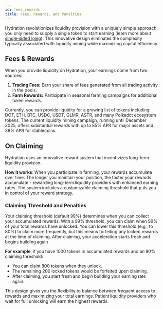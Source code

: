 ```yaml
---
id: fees_rewards
title: Fees, Rewards, and Penalties
---
```


Hydration revolutionizes liquidity provision with a uniquely simple approach: you only need to supply a single token to start earning (learn more about [single-sided lping](docs/02_products/01_trading/03_liquidity/01_single_sided_lp.md)). This innovative design eliminates the complexity typically associated with liquidity mining while maximizing capital efficiency.

## Fees & Rewards
When you provide liquidity on Hydration, your earnings come from two sources:
1. **Trading Fees:** Earn your share of fees generated from all trading activity in the pools.
2. **Farm Rewards:** Participate in seasonal farming campaigns for additional token rewards.

Currently, you can provide liquidity for a growing list of tokens including DOT, ETH, BTC, USDC, USDT, GLMR, ASTR, and many Polkadot ecosystem tokens. The current liquidity mining campaign, running until December 2025, offers substantial rewards with up to 85% APR for major assets and 38% APR for stablecoins.

## On Claiming
Hydration uses an innovative reward system that incentivizes long-term liquidity provision. 

**How it works**:
When you participate in farming, your rewards accumulate over time. The longer you maintain your position, the faster your rewards accumulate - rewarding long-term liquidity providers with enhanced earning rates.
The system includes a customizable claiming threshold that puts you in control of your reward strategy.

### Claiming Threshold and Penalties
Your claiming threshold (default 99%) determines when you can collect your accumulated rewards. With a 99% threshold, you can claim when 99% of your total rewards have unlocked.
You can lower this threshold (e.g., to 80%) to claim more frequently, but this means forfeiting any locked rewards at the time of claiming. After claiming, your acceleration starts fresh and begins building again

**For example**, if you have 1000 tokens in accumulated rewards and an 80% claiming threshold:
* You can claim 800 tokens when they unlock.
* The remaining 200 locked tokens would be forfeited upon claiming.
* After claiming, you start fresh and begin building your earning rate again.

This design gives you the flexibility to balance between frequent access to rewards and maximizing your total earnings. Patient liquidity providers who wait for full unlocking will earn the highest rewards.